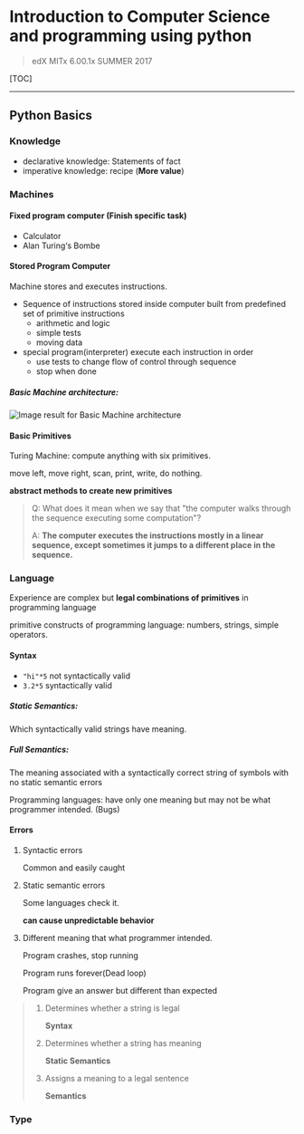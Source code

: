 # Introduction to Computer Science and programming using python

> edX MITx 6.00.1x SUMMER 2017

[TOC]

----

## Python Basics

### Knowledge

* declarative knowledge: Statements of fact
* imperative knowledge: recipe (**More value**)

### Machines

#### Fixed program computer (Finish specific task)

* Calculator
* Alan Turing‘s Bombe

#### Stored Program Computer 

Machine stores and executes instructions.

* Sequence of instructions stored inside computer built from predefined set of primitive instructions
  * arithmetic and logic
  * simple tests
  * moving data
* special program(interpreter) execute each instruction in order
  * use tests to change flow of control through sequence
  * stop when done

##### Basic Machine architecture:

![Image result for Basic Machine architecture](https://upload.wikimedia.org/wikipedia/commons/thumb/8/84/Von_Neumann_architecture.svg/2000px-Von_Neumann_architecture.svg.png)

#### Basic Primitives

Turing Machine: compute anything with six primitives.

move left, move right, scan, print, write, do nothing.

**abstract methods to create new primitives**



> Q: What does it mean when we say that "the computer walks through the sequence executing some computation"?
>
> A: **The computer executes the instructions mostly in a linear sequence, except sometimes it jumps to a different place in the sequence.** 

### Language

Experience are complex but **legal combinations of primitives** in programming language

primitive constructs of programming language: numbers, strings, simple operators.

#### Syntax

* `"hi"*5` not syntactically valid
* `3.2*5` syntactically valid

##### Static Semantics:

Which syntactically valid strings have meaning.

##### Full Semantics:

The meaning associated with a syntactically correct string of symbols with no static semantic errors

Programming languages: have only one meaning but may not be what programmer intended. (Bugs)

#### Errors

1. Syntactic errors

   Common and easily caught

2. Static semantic errors

   Some languages check it.

   **can cause unpredictable behavior**

3. Different meaning that what programmer intended.

   Program crashes, stop running

   Program runs forever(Dead loop)

   Program give an answer but different than expected

> 1. Determines whether a string is legal
>
>    **Syntax**
>
> 2. Determines whether a string has meaning
>
>    **Static Semantics**
>
> 3. Assigns a meaning to a legal sentence
>
>    **Semantics**

### Type

